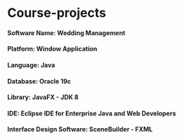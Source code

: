 # Course-projects
#### Software Name: Wedding Management
#### Platform: Window Application
#### Language: Java
#### Database: Oracle 19c
#### Library:  JavaFX - JDK 8
#### IDE:      Eclipse IDE for Enterprise Java and Web Developers
#### Interface Design Software: SceneBuilder - FXML
